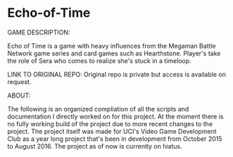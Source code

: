 # Echo-of-Time

GAME DESCRIPTION:

  Echo of Time is a game with heavy influences from the Megaman Battle Network game series and card games such as Hearthstone.
  Player's take the role of Sera who comes to realize she's stuck in a timeloop. 
  
LINK TO ORIGINAL REPO: Original repo is private but access is available on request. 

ABOUT:

  The following is an organized compliation of all the scripts and documentation I directly worked on for this project. At the 
  moment there is no fully working build of the project due to more recent changes to the project. The project itself was made
  for UCI's Video Game Development Club as a year long project that's been in development from October 2015 to August 2016. 
  The project as of now is currently on hiatus.
